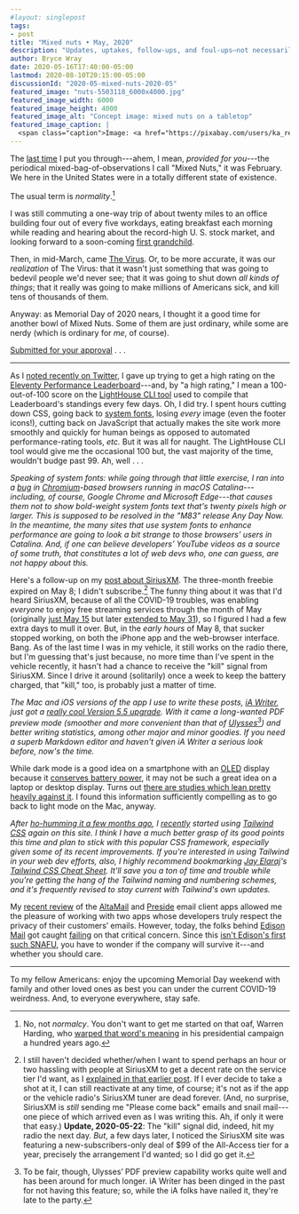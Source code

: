 ```yaml
---
#layout: singlepost
tags:
- post
title: "Mixed nuts • May, 2020"
description: "Updates, uptakes, follow-ups, and foul-ups—not necessarily in that order."
author: Bryce Wray
date: 2020-05-16T17:40:00-05:00
lastmod: 2020-08-10T20:15:00-05:00
discussionId: "2020-05-mixed-nuts-2020-05"
featured_image: "nuts-5503118_6000x4000.jpg"
featured_image_width: 6000
featured_image_height: 4000
featured_image_alt: "Concept image: mixed nuts on a tabletop"
featured_image_caption: |
  <span class="caption">Image: <a href="https://pixabay.com/users/ka_re-14461006/?utm_source=link-attribution&amp;utm_medium=referral&amp;utm_campaign=image&amp;utm_content=5503118">Kai Reschke</a>; <a href="https://pixabay.com/?utm_source=link-attribution&amp;utm_medium=referral&amp;utm_campaign=image&amp;utm_content=5503118">Pixabay</a></span>
---
```


The [last time](/posts/2020/02/mixed-nuts-february-2020/) I put you through---ahem, I mean, *provided for you*---the periodical mixed-bag-of-observations I call "Mixed Nuts," it was February. We here in the United States were in a totally different state of existence.

The usual term is *normality*.[^Normalcy]

[^Normalcy]: No, not *normalcy*. You don't want to get me started on that oaf, Warren Harding, who [warped that word's meaning](https://www.theatlantic.com/culture/archive/2020/04/how-normalcy-became-a-safe-word/609805/) in his presidential campaign a hundred years ago.

I was still commuting a one-way trip of about twenty miles to an office building four out of every five workdays, eating breakfast each morning while reading and hearing about the record-high U. S. stock market, and looking forward to a soon-coming [first grandchild](/posts/2020/03/welcome-sweet-little-early-bird/).

Then, in mid-March, came [The Virus](/posts/2020/03/coherence-covid-19/). Or, to be more accurate, it was our *realization* of The Virus: that it wasn't just something that was going to bedevil people we'd never see; that it was going to shut down *all kinds of things*; that it really was going to make millions of Americans sick, and kill tens of thousands of them.

Anyway: as Memorial Day of 2020 nears, I thought it a good time for another bowl of Mixed Nuts. Some of them are just ordinary, while some are nerdy (which is ordinary for *me*, of course).

[Submitted for your approval](https://scifi.stackexchange.com/questions/127987/in-which-episodes-does-rod-serling-say-submitted-for-your-approval)&nbsp;.&nbsp;.&nbsp;.

-------

As I [noted recently on Twitter](https://twitter.com/BryceWrayTX/status/1261657209391452162), I gave up trying to get a high rating on the [Eleventy Performance Leaderboard](https://www.11ty.dev/leaderboard/perf/)---and, by "a high rating," I mean a 100-out-of-100 score on the [LightHouse CLI tool](https://developers.google.com/web/tools/lighthouse) used to compile that Leaderboard's standings every few days. Oh, I did try. I spent hours cutting down CSS, going back to [system fonts](/posts/2018/10/web-typography-part-2/), losing *every* image (even the footer icons!), cutting back on JavaScript that actually makes the site work more smoothly and quickly for human beings as opposed to automated performance-rating tools, *etc.* But it was all for naught. The LightHouse CLI tool would give me the occasional 100 but, the vast majority of the time, wouldn't budge past 99. Ah, well&nbsp;.&nbsp;.&nbsp;.

*Speaking of system fonts: while going through that little exercise, I ran into a [bug](https://bugs.chromium.org/p/chromium/issues/detail?id=1057654) in [Chromium](https://chromium.org)-based browsers running in macOS Catalina---including, of course, Google Chrome and Microsoft Edge---that causes them not to show bold-weight system fonts text that's twenty pixels high or larger. This is supposed to be resolved in the "M83" release Any Day Now. In the meantime, the many sites that use system fonts to enhance performance are going to look a bit strange to those browsers’ users in Catalina. And, if one can believe developers’ YouTube videos as a source of some truth, that constitutes a* lot *of web devs who, one can guess, are not happy about this.*

Here's a follow-up on my [post about SiriusXM](/posts/2020/03/some-siriusxm-thoughts). The three-month freebie expired on May 8; I didn't subscribe.[^Sub] The funny thing about it was that I'd heard SiriusXM, because of all the COVID-19 troubles, was enabling *everyone* to enjoy free streaming services through the month of May (originally [just May 15](https://blog.siriusxm.com/howard-stern-announces-free-access-to-full-siriusxm-streaming-content-through-may-15/) but later [extended to May 31](https://www.reddit.com/r/siriusxm/comments/gbr0qm/update_offer_has_now_been_extended_until_may_31/)), so I figured I had a few extra days to mull it over. But, in the *early hours* of May 8, that sucker stopped working, on both the iPhone app and the web-browser interface. Bang. As of the last time I was in my vehicle, it still works on the radio there, but I'm guessing that's just because, no more time than I've spent in the vehicle recently, it hasn't had a chance to receive the "kill" signal from SiriusXM. Since I drive it around (solitarily) once a week to keep the battery charged, that "kill," too, is probably just a matter of time.

[^Sub]: I still haven't decided whether/when I want to spend perhaps an hour or two hassling with people at SiriusXM to get a decent rate on the service tier I'd want, as I [explained in that earlier post](/posts/2020/03/some-siriusxm-thoughts/). If I ever decide to take a shot at it, I can still reactivate at any time, of course; it's not as if the app or the vehicle radio's SiriusXM tuner are dead forever. (And, no surprise, SiriusXM is *still* sending me "Please come back" emails and snail mail---one piece of which arrived even as I was writing this. Ah, if only it were that easy.) **Update, 2020-05-22**: The "kill" signal did, indeed, hit my radio the next day. *But*, a few days later, I noticed the SiriusXM site was featuring a new-subscribers-only deal of $99 of the All-Access tier for a year, precisely the arrangement I'd wanted; so I did go get it.

*The Mac and iOS versions of the app I use to write these posts, [iA Writer](https://ia.net/writer), just got a [really cool Version 5.5 upgrade](https://ia.net/writer/blog/new-pdf-preview-better-web-publishing-improved-editing). With it came a long-wanted PDF preview mode (smoother and more convenient than that of [Ulysses](https://ulysses.app)[^PDFpreview]) and better writing statistics, among other major and minor goodies. If you need a superb Markdown editor and haven't given iA Writer a serious look before, now's the time.*

[^PDFpreview]: To be fair, though, Ulysses’ PDF preview capability works quite well and has been around for much longer. iA Writer has been dinged in the past for not having this feature; so, while the iA folks have nailed it, they're late to the party.

While dark mode is a good idea on a smartphone with an [OLED](https://en.wikipedia.org/wiki/OLED) display because it [conserves battery power](https://mashable.com/article/iphone-dark-mode-battery-life-saving/), it may not be such a great idea on a laptop or desktop display. Turns out [there are studies which lean pretty heavily against it](https://tidbits.com/2019/05/31/the-dark-side-of-dark-mode/). I found this information sufficiently compelling as to go back to light mode on the Mac, anyway.

*After [ho-humming it a few months ago](/posts/2020/01/two-cheers-tailwind/), I [recently](/posts/2020/05/going-solo-eleventy/) started using [Tailwind CSS](https://tailwindcss.com) again on this site. I think I have a much better grasp of its good points this time and plan to stick with this popular CSS framework, especially given some of its recent improvements. If you're interested in using Tailwind in your web dev efforts, also, I highly recommend bookmarking [Jay Elaraj](https://twitter.com/nerdcave)'s [Tailwind CSS Cheat Sheet](https://nerdcave.com/tailwind-cheat-sheet). It'll save you a ton of time and trouble while you're getting the hang of the Tailwind naming and numbering schemes, and it's frequently revised to stay current with Tailwind's own updates.*

My [recent review](/posts/2020/05/battle-ios-email-heavyweights) of the [AltaMail](https://mobile.eurosmartz.com/products/altamail.html) and [Preside](https://preside.io) email client apps allowed me the pleasure of working with two apps whose developers truly respect the privacy of their customers’ emails. However, today, the folks behind [Edison Mail](https://mail.edison.tech) got caught [failing](https://www.macrumors.com/2020/05/16/edison-mail-sync-bug/) on that critical concern. Since this [isn't Edison's first such SNAFU](https://www.vice.com/en_ca/article/pkekmb/free-email-apps-spying-on-you-edison-slice-cleanfox), you have to wonder if the company will survive it---and whether you should care.

----

To my fellow Americans: enjoy the upcoming Memorial Day weekend with family and other loved ones as best you can under the current COVID-19 weirdness. And, to everyone everywhere, stay safe.

